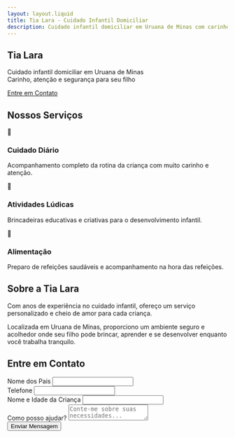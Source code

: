 ```yaml
---
layout: layout.liquid
title: Tia Lara - Cuidado Infantil Domiciliar
description: Cuidado infantil domiciliar em Uruana de Minas com carinho, atenção e segurança para seu filho.
---
```


<section id="inicio" class="section hero">
  <div class="container text-center">
    <h1 class="hero__title">Tia Lara</h1>
    <p class="hero__subtitle">Cuidado infantil domiciliar em Uruana de Minas<br>
    Carinho, atenção e segurança para seu filho</p>
    <a href="#contato" class="btn">Entre em Contato</a>
  </div>
</section>

<section id="servicos" class="section section--alt services">
  <div class="container services__container">
    <h2 class="services__title">Nossos Serviços</h2>
    <div class="services__grid">
      <div class="service-card">
        <div class="service-card__icon">👶</div>
        <h3 class="service-card__title">Cuidado Diário</h3>
        <p class="service-card__text">Acompanhamento completo da rotina da criança com muito carinho e atenção.</p>
      </div>
      <div class="service-card">
        <div class="service-card__icon">🎨</div>
        <h3 class="service-card__title">Atividades Lúdicas</h3>
        <p class="service-card__text">Brincadeiras educativas e criativas para o desenvolvimento infantil.</p>
      </div>
      <div class="service-card">
        <div class="service-card__icon">🍎</div>
        <h3 class="service-card__title">Alimentação</h3>
        <p class="service-card__text">Preparo de refeições saudáveis e acompanhamento na hora das refeições.</p>
      </div>
    </div>
  </div>
</section>

<section id="sobre" class="section about">
  <div class="container">
    <h2 class="about__title">Sobre a Tia Lara</h2>
    <p class="about__lead">Com anos de experiência no cuidado infantil, ofereço um serviço personalizado e cheio de amor para cada criança.</p>
    <p class="about__text">Localizada em Uruana de Minas, proporciono um ambiente seguro e acolhedor onde seu filho pode brincar, aprender e se desenvolver enquanto você trabalha tranquilo.</p>
  </div>
</section>

<section id="contato" class="section section--alt contact">
  <div class="container">
    <h2 class="contact__title">Entre em Contato</h2>
    <div class="contact__form">
      <form class="form">
        <div class="form__group">
          <label for="nome" class="form__label">Nome dos Pais</label>
          <input type="text" id="nome" name="nome" class="form__input" required>
        </div>
        <div class="form__group">
          <label for="telefone" class="form__label">Telefone</label>
          <input type="tel" id="telefone" name="telefone" class="form__input" required>
        </div>
        <div class="form__group">
          <label for="crianca" class="form__label">Nome e Idade da Criança</label>
          <input type="text" id="crianca" name="crianca" class="form__input" required>
        </div>
        <div class="form__group">
          <label for="mensagem" class="form__label">Como posso ajudar?</label>
          <textarea id="mensagem" name="mensagem" class="form__textarea" placeholder="Conte-me sobre suas necessidades..."></textarea>
        </div>
        <div class="form__submit">
          <button type="submit" class="btn">Enviar Mensagem</button>
        </div>
      </form>
    </div>
  </div>
</section>